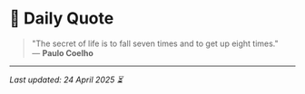 # 📜 Daily Quote

> "The secret of life is to fall seven times and to get up eight times."  
> — **Paulo Coelho**

---

_Last updated: 24 April 2025 ⏳_
